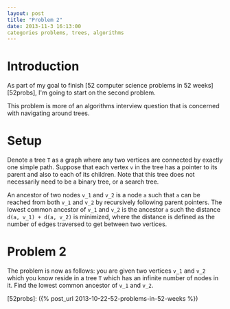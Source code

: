 ```yaml
---
layout: post
title: "Problem 2"
date: 2013-11-3 16:13:00
categories problems, trees, algorithms
---
```


# Introduction

As part of my goal to finish [52 computer science problems in 52 weeks][52probs], I'm going to start on the second problem.

This problem is more of an algorithms interview question that is concerned with navigating around trees.

# Setup

Denote a tree `T` as a graph where any two vertices are connected by exactly one simple path. Suppose that each vertex `v` in the tree has a pointer to its parent and also to each of its children. Note that this tree does not necessarily need to be a binary tree, or a search tree. 

An ancestor of two nodes `v_1` and `v_2` is a node `a` such that `a` can be reached from both `v_1` and `v_2` by recursively following parent pointers. The lowest common ancestor of `v_1` and `v_2` is the ancestor `a` such the distance `d(a, v_1) + d(a, v_2)` is minimized, where the distance is defined as the number of edges traversed to get between two vertices.

# Problem 2

The problem is now as follows: you are given two vertices `v_1` and `v_2` which you know reside in a tree `T` which has an infinite number of nodes in it. Find the lowest common ancestor of `v_1` and `v_2`.

[52probs]: ({% post_url 2013-10-22-52-problems-in-52-weeks %})
